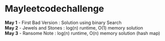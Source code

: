 # Mayleetcodechallenge
**May 1** - First Bad Version : Solution using binary Search <br>
**May 2** - Jewels and Stones : log(n) runtime, O(1) memory solution <br>
**May 3** - Ransome Note : log(n) runtime, O(n) memory solution (hash map)
